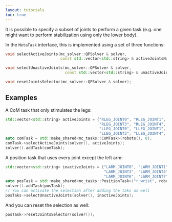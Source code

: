 ```yaml
---
layout: tutorials
toc: true
---
```


It is possible to specify a subset of joints to perform a given task (e.g. one might want to perform stabilization using only the lower body).

In the `MetaTask` interface, this is implemented using a set of three functions:

```cpp
void selectActiveJoints(mc_solver::QPSolver & solver,
                        const std::vector<std::string> & activeJointsName);

void selectUnactiveJoints(mc_solver::QPSolver & solver,
                          const std::vector<std::string> & unactiveJointsName);

void resetJointsSelector(mc_solver::QPSolver & solver);
```

## Examples

A CoM task that only stimulates the legs:
```cpp
std::vector<std::string> activeJoints = {"RLEG_JOINT0", "RLEG_JOINT1", "RLEG_JOINT2",
                                         "RLEG_JOINT3", "RLEG_JOINT4", "RLEG_JOINT5",
                                         "LLEG_JOINT0", "LLEG_JOINT1", "LLEG_JOINT2",
                                         "LLEG_JOINT3", "LLEG_JOINT4", "LLEG_JOINT5"};
auto comTask = std::make_shared<mc_tasks::CoMTask>(robots(), 0);
comTask->selectActiveJoints(solver(), activeJoints);
solver().addTask(comTask);
```

A position task that uses every joint except the left arm:
```cpp
std::vector<std::string> inactiveJoints = {"LARM_JOINT0", "LARM_JOINT1", "LARM_JOINT2",
                                           "LARM_JOINT3", "LARM_JOINT4", "LARM_JOINT5",
                                           "LARM_JOINT6", "LARM_JOINT7"};
auto posTask = std::make_shared<mc_tasks::PositionTask>("r_wrist", robots(), 0);
solver().addTask(posTask);
// You can activate the selection after adding the taks as well
posTaks->selectUnactiveJoints(solver(), inactiveJoints);
```

And you can reset the selection as well:
```cpp
posTask->resetJointsSelector(solver());
```
